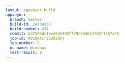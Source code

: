 ```yaml
---
layout: appveyor-build
appveyor:
  branch: master
  build-id: 24334150
  build-number: 214
  commit: bd754bdc16ce6a549dff79c9da61d706f1767a45
  job-id: 092q8r1r952n2bkj
  job-number: 5
  os-name: Windows
  test-result: 0
---
```

